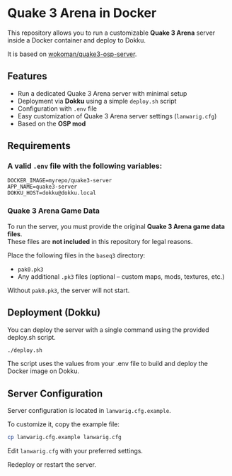 # Quake 3 Arena in Docker

This repository allows you to run a customizable **Quake 3 Arena** server inside a Docker container and deploy to Dokku.

It is based on [wokoman/quake3-osp-server](https://hub.docker.com/r/wokoman/quake3-osp-server).

## Features

- Run a dedicated Quake 3 Arena server with minimal setup  
- Deployment via **Dokku** using a simple `deploy.sh` script  
- Configuration with `.env` file  
- Easy customization of Quake 3 Arena server settings (`lanwarig.cfg`)  
- Based on the **OSP mod** 

## Requirements

### A valid `.env` file with the following variables:

```env
DOCKER_IMAGE=myrepo/quake3-server
APP_NAME=quake3-server
DOKKU_HOST=dokku@dokku.local
```

### Quake 3 Arena Game Data

To run the server, you must provide the original **Quake 3 Arena game data files**.  
These files are **not included** in this repository for legal reasons.

Place the following files in the `baseq3` directory:

- `pak0.pk3`
- Any additional `.pk3` files (optional – custom maps, mods, textures, etc.)

Without `pak0.pk3`, the server will not start.

## Deployment (Dokku)

You can deploy the server with a single command using the provided deploy.sh script.

```bash
./deploy.sh
```

The script uses the values from your .env file to build and deploy the Docker image on Dokku.

## Server Configuration

Server configuration is located in `lanwarig.cfg.example`.

To customize it, copy the example file:

```bash
cp lanwarig.cfg.example lanwarig.cfg
```

Edit `lanwarig.cfg` with your preferred settings.

Redeploy or restart the server.
